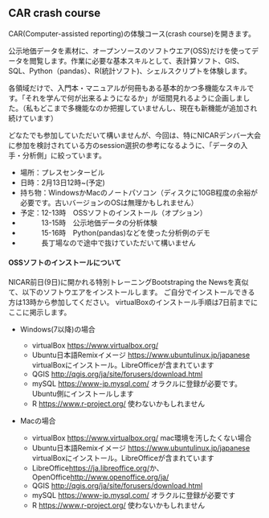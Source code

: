 ## CAR crash course

CAR(Computer-assisted reporting)の体験コース(crash course)を開きます。

公示地価データを素材に、オープンソースのソフトウエア(OSS)だけを使ってデータを閲覧します。作業に必要な基本スキルとして、表計算ソフト、GIS、SQL、Python（pandas）、R(統計ソフト)、シェルスクリプトを体験します。

各領域だけで、入門本・マニュアルが何冊もある基本的かつ多機能なスキルです。「それを学んで何が出来るようになるか」が垣間見れるように企画しました。（私もどこまで多機能なのか把握していませんし、現在も新機能が追加され続けています）

どなたでも参加していただいて構いませんが、今回は、特にNICARデンバー大会に参加を検討されている方のsession選択の参考になるように、「データの入手・分析側」に絞っています。

* 場所：プレスセンタービル
* 日時：2月13日12時~(予定)
* 持ち物：WindowsかMacのノートパソコン（ディスクに10GB程度の余裕が必要です。古いバージョンのOSは無理かもしれません）
* 予定：12-13時　OSSソフトのインストール（オプション）
* 　　　13-15時　公示地価データの分析体験
* 　　　15-16時　Python(pandas)などを使った分析例のデモ
* 　　　長丁場なので途中で抜けていただいて構いません

#### OSSソフトのインストールについて

NICAR前日(9日)に開かれる特別トレーニングBootstraping the Newsを真似て、以下のソフトウエアをインストールします。
ご自分でインストールできる方は13時から参加してください。
virtualBoxのインストール手順は7日前までにここに掲示します。

* Windows(7以降)の場合
  * virtualBox <https://www.virtualbox.org/>
  * Ubuntu日本語Remixイメージ <https://www.ubuntulinux.jp/japanese> virtualBoxにインストール。LibreOfficeが含まれています
  * QGIS <http://qgis.org/ja/site/forusers/download.html>
  * mySQL <https://www-jp.mysql.com/> オラクルに登録が必要です。Ubuntu側にインストールします
  * R <https://www.r-project.org/> 使わないかもしれません

* Macの場合
  * virtualBox <https://www.virtualbox.org/> mac環境を汚したくない場合
  * Ubuntu日本語Remixイメージ <https://www.ubuntulinux.jp/japanese> virtualBoxにインストール。LibreOfficeが含まれています
  * LibreOffice<https://ja.libreoffice.org/>か、OpenOffice<http://www.openoffice.org/ja/>
  * QGIS <http://qgis.org/ja/site/forusers/download.html>
  * mySQL <https://www-jp.mysql.com/> オラクルに登録が必要です
  * R <https://www.r-project.org/> 使わないかもしれません

